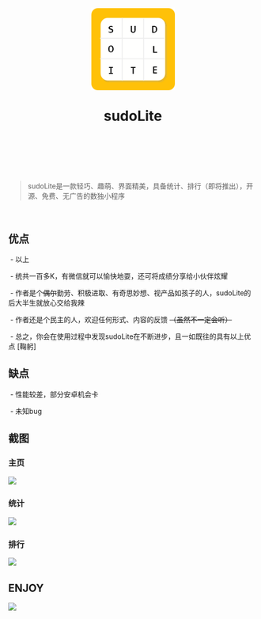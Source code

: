 <h1 align="center">
	<img width="170" src="./images/logo2.png" />
  	<p>sudoLite</p>
	<br>
	<br>
</h1>

> sudoLite是一款轻巧、趣萌、界面精美，具备统计、排行（即将推出），开源、免费、无广告的数独小程序

<br>

## 优点

  - 以上
  
  - 统共一百多K，有微信就可以愉快地耍，还可将成绩分享给小伙伴炫耀
  
  - 作者是个~~偶尔~~勤劳、积极进取、有奇思妙想、视产品如孩子的人，sudoLite的后大半生就放心交给我辣
  
  - 作者还是个民主的人，欢迎任何形式、内容的反馈 ~~（虽然不一定会听）~~
  
  - 总之，你会在使用过程中发现sudoLite在不断进步，且一如既往的具有以上优点 [鞠躬]
  
## 缺点

  - 性能较差，部分安卓机会卡
  
  - 未知bug
	
	

## 截图

### 主页
<img width="270" src="https://lite.fun/images/index.jpg" />

### 统计
<img width="270" src="https://lite.fun/images/record.jpg" />

### 排行
<img width="270" src="https://lite.fun/images/rank.jpg" />

## ENJOY
<img width="270" src="https://lite.fun/images/qrcode.jpg" />
